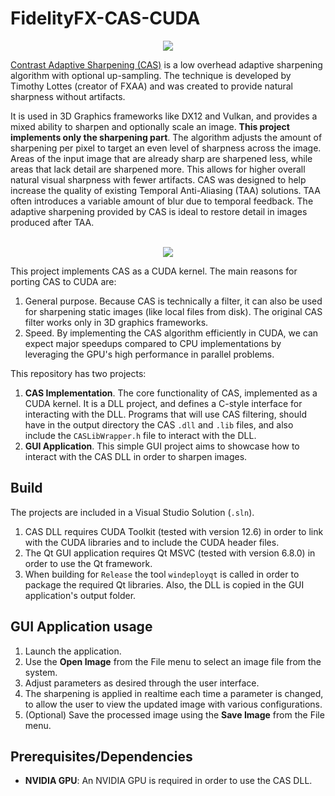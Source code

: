 # FidelityFX-CAS-CUDA

<p align="center">
<img src="https://github.com/user-attachments/assets/06eaafc2-7bfa-4bff-ab48-646230ddd936"></img>
</p>

[Contrast Adaptive Sharpening (CAS)](https://gpuopen.com/fidelityfx-cas/) is a low overhead adaptive sharpening algorithm with optional up-sampling. The technique is developed by Timothy Lottes (creator of FXAA) and was created to provide natural sharpness without artifacts.

It is used in 3D Graphics frameworks like DX12 and Vulkan, and provides a mixed ability to sharpen and optionally scale an image. **This project implements only the sharpening part**. The algorithm adjusts the amount of sharpening per pixel to target an even level of sharpness across the image. Areas of the input image that are already sharp are sharpened less, while areas that lack detail are sharpened more. This allows for higher overall natural visual sharpness with fewer artifacts. CAS was designed to help increase the quality of existing Temporal Anti-Aliasing (TAA) solutions. TAA often introduces a variable amount of blur due to temporal feedback. The adaptive sharpening provided by CAS is ideal to restore detail in images produced after TAA.
<br></br>

<p align="center">
<img src="https://github.com/user-attachments/assets/670b2932-8c3c-4e6d-88ee-be4f5dae2d28"></img>
</p>

This project implements CAS as a CUDA kernel. The main reasons for porting CAS to CUDA are:
1. General purpose. Because CAS is technically a filter, it can also be used for sharpening static images (like local files from disk). The original CAS filter works only in 3D graphics frameworks.
2. Speed. By implementing the CAS algorithm efficiently in CUDA, we can expect major speedups compared to CPU implementations by leveraging the GPU's high performance in parallel problems.

Τhis repository has two projects:

1. **CAS Implementation**. The core functionality of CAS, implemented as a CUDA kernel. It is a DLL project, and defines a C-style interface for interacting with the DLL. Programs that will use CAS filtering, should have in the output directory the CAS ```.dll``` and ```.lib``` files, and also include the ```CASLibWrapper.h``` file to interact with the DLL.
2. **GUI Application**. This simple GUI project aims to showcase how to interact with the CAS DLL in order to sharpen images.

## Build

The projects are included in a Visual Studio Solution (```.sln```).
1. CAS DLL requires CUDA Toolkit (tested with version 12.6) in order to link with the CUDA libraries and to include the CUDA header files.
2. The Qt GUI application requires Qt MSVC (tested with version 6.8.0) in order to use the Qt framework.
3. When building for ```Release``` the tool ```windeployqt``` is called in order to package the required Qt libraries. Also, the DLL is copied in the GUI application's output folder.


## GUI Application usage

1. Launch the application.
2. Use the **Open Image** from the File menu to select an image file from the system.
3. Adjust parameters as desired through the user interface.
4. The sharpening is applied in realtime each time a parameter is changed, to allow the user to view the updated image with various configurations.
5. (Optional) Save the processed image using the **Save Image** from the File menu.

## Prerequisites/Dependencies

- **NVIDIA GPU**: An NVIDIA GPU is required in order to use the CAS DLL.
